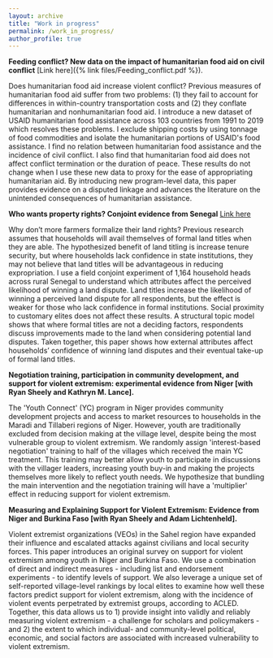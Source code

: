 ```yaml
---
layout: archive
title: "Work in progress"
permalink: /work_in_progress/
author_profile: true
---
```


**Feeding conflict? New data on the impact of humanitarian food aid on civil conflict** [Link here]({% link files/Feeding_conflict.pdf %}). 

Does humanitarian food aid increase violent conflict? Previous measures of humanitarian food aid suffer from two problems: (1) they fail to account for differences in within-country transportation costs and (2) they conflate humanitarian and nonhumanitarian food aid. I introduce a new dataset of USAID humanitarian food assistance across 103 countries from 1991 to 2019 which resolves these problems. I exclude shipping costs by using tonnage of food commodities and isolate the humanitarian portions of USAID's food assistance. I find no relation between humanitarian food assistance and the incidence of civil conflict. I also find that humanitarian food aid does not affect conflict termination or the duration of peace. These results do not change when I use these new data to proxy for the ease of appropriating humanitarian aid. By introducing new program-level data, this paper provides evidence on a disputed linkage and advances the literature on the unintended consequences of humanitarian assistance.

**Who wants property rights? Conjoint evidence from Senegal** [Link here]({https://steg.cepr.org/sites/default/files/2023-07/WP072%20RibarWhoWantsPropertyRights.pdf})

Why don’t more farmers formalize their land rights? Previous research assumes that households will avail themselves of formal land titles when they are able. The hypothesized benefit of land titling is increase tenure security, but where households lack confidence in state institutions, they may not believe that land titles will be advantageous in reducing expropriation. I use a field conjoint experiment of 1,164 household heads across rural Senegal to understand which attributes affect the perceived likelihood of winning a land dispute. Land titles increase the likelihood of winning a perceived land dispute for all respondents, but the effect is weaker for those who lack confidence in formal institutions. Social proximity to customary elites does not affect these results. A structural topic model shows that where formal titles are not a deciding factors, respondents discuss improvements made to the land when considering potential land disputes. Taken together, this paper shows how external attributes affect households’ confidence of winning land disputes and their eventual take-up of formal land titles. 

**Negotiation training, participation in community development, and support for violent extremism: experimental evidence from Niger [with Ryan Sheely and Kathryn M. Lance].**

The 'Youth Connect' (YC) program in Niger provides community development projects and access to market resources to households in the Maradi and Tillaberi regions of Niger. However, youth are traditionally excluded from decision making at the village level, despite being the most vulnerable group to violent extremism. We randomly assign 'interest-based negotiation' training to half of the villages which received the main YC treatment. This training may better allow youth to participate in discussions with the villager leaders, increasing youth buy-in and making the projects themselves more likely to reflect youth needs. We hypothesize that bundling the main intervention and the negotiation training will have a 'multiplier' effect in reducing support for violent extremism. 

**Measuring and Explaining Support for Violent Extremism: Evidence from Niger and Burkina Faso [with Ryan Sheely and Adam Lichtenheld].**

Violent extremist organizations (VEOs) in the Sahel region have expanded their influence and escalated attacks against civilians and local security forces. This paper introduces an original survey on support for violent extremism among youth in Niger and Burkina Faso. We use a combination of direct and indirect measures - including list and endorsement experiments - to identify levels of support. We also leverage a unique set of self-reported village-level rankings by local elites to examine how well these factors predict support for violent extremism, along with the incidence of violent events perpetrated by extremist groups, according to ACLED. Together, this data allows us to 1) provide insight into validly and reliably measuring violent extremism - a challenge for scholars and policymakers - and 2) the extent to which individual- and community-level political, economic, and social factors are associated with increased vulnerability to violent extremism.

